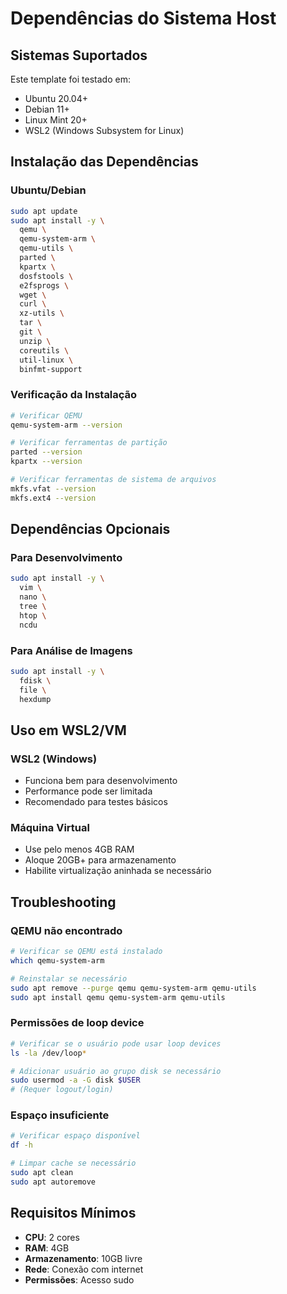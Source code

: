 # Dependências do Sistema Host

## Sistemas Suportados

Este template foi testado em:
- Ubuntu 20.04+
- Debian 11+
- Linux Mint 20+
- WSL2 (Windows Subsystem for Linux)

## Instalação das Dependências

### Ubuntu/Debian

```bash
sudo apt update
sudo apt install -y \
  qemu \
  qemu-system-arm \
  qemu-utils \
  parted \
  kpartx \
  dosfstools \
  e2fsprogs \
  wget \
  curl \
  xz-utils \
  tar \
  git \
  unzip \
  coreutils \
  util-linux \
  binfmt-support
```

### Verificação da Instalação

```bash
# Verificar QEMU
qemu-system-arm --version

# Verificar ferramentas de partição
parted --version
kpartx --version

# Verificar ferramentas de sistema de arquivos
mkfs.vfat --version
mkfs.ext4 --version
```

## Dependências Opcionais

### Para Desenvolvimento
```bash
sudo apt install -y \
  vim \
  nano \
  tree \
  htop \
  ncdu
```

### Para Análise de Imagens
```bash
sudo apt install -y \
  fdisk \
  file \
  hexdump
```

## Uso em WSL2/VM

### WSL2 (Windows)
- Funciona bem para desenvolvimento
- Performance pode ser limitada
- Recomendado para testes básicos

### Máquina Virtual
- Use pelo menos 4GB RAM
- Aloque 20GB+ para armazenamento
- Habilite virtualização aninhada se necessário

## Troubleshooting

### QEMU não encontrado
```bash
# Verificar se QEMU está instalado
which qemu-system-arm

# Reinstalar se necessário
sudo apt remove --purge qemu qemu-system-arm qemu-utils
sudo apt install qemu qemu-system-arm qemu-utils
```

### Permissões de loop device
```bash
# Verificar se o usuário pode usar loop devices
ls -la /dev/loop*

# Adicionar usuário ao grupo disk se necessário
sudo usermod -a -G disk $USER
# (Requer logout/login)
```

### Espaço insuficiente
```bash
# Verificar espaço disponível
df -h

# Limpar cache se necessário
sudo apt clean
sudo apt autoremove
```

## Requisitos Mínimos

- **CPU**: 2 cores
- **RAM**: 4GB
- **Armazenamento**: 10GB livre
- **Rede**: Conexão com internet
- **Permissões**: Acesso sudo 